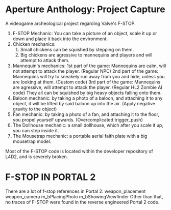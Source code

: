 # Aperture Anthology: Project Capture
A videogame archeological project regarding Valve's F-STOP.

1. F-STOP Mechanic: You can take a picture of an object, scale it up or down and place it back into the environment.
2. Chicken mechanics: 
	1) Small chickens can be squished by stepping on them. 
	2) Big chickens are agressive to mannequins and players and will attempt to attack them.
3. Mannequin's mechanics:
	1st part of the game: Mannequins are calm, will not attempt to attack the player. (Regular NPC)
	2nd part of the game: Mannequins will try to sneakely run away from you and hide, unless you are looking at them. (Custom code)
	3rd part of the game: Mannequins are agressive, will attempt to attack the player. (Regular HL2 Zombie AI code)
	They all can be squished by big heavy objects falling onto them.
4. Baloon mechanic: by taking a photo of a baloon, and attaching it to any object, it will be lifted by said baloon up into the air. (Apply negative gravity to the object)
5. Fan mechanic: by taking a photo of a fan, and attaching it to the floor, you propel yourself upwards. (Overcomplicated trigger_push)
6. The Dollhouse mechanic: a small dollhouse, which after you scale it up, you can step inside it.
7. The Mousetrap mechanic: a portable aerial faith plate with a big mousetrap model.

Most of the F-STOP code is located within the developer repository of L4D2, and is severely broken.

# F-STOP IN PORTAL 2
There are a lot of f-stop references in Portal 2:
weapon_placement
weapon_camera
m_bPlacingPhoto
m_bShowingViewfinder
Other than that, no traces of F-STOP were found in the reverse engineered Portal 2 code.
